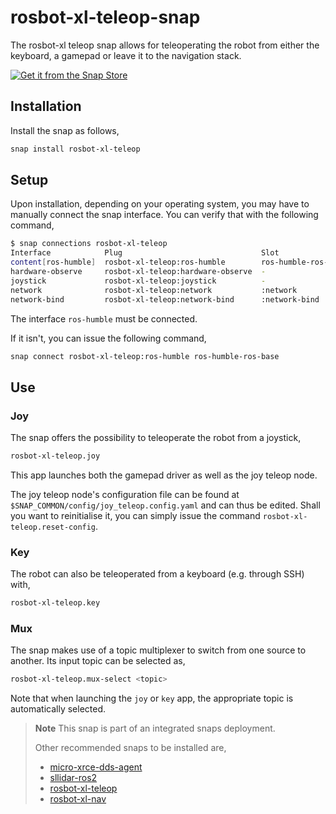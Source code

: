 # rosbot-xl-teleop-snap

The rosbot-xl teleop snap allows for teleoperating the robot from either the keyboard,
a gamepad or leave it to the navigation stack.

[![Get it from the Snap Store](https://snapcraft.io/static/images/badges/en/snap-store-black.svg)](https://snapcraft.io/rosbot-xl-teleop)

## Installation

Install the snap as follows,

```bash
snap install rosbot-xl-teleop
```

## Setup

Upon installation, depending on your operating system,
you may have to manually connect the snap interface.
You can verify that with the following command,

```bash
$ snap connections rosbot-xl-teleop
Interface            Plug                               Slot                            Notes
content[ros-humble]  rosbot-xl-teleop:ros-humble        ros-humble-ros-base:ros-humble  manual
hardware-observe     rosbot-xl-teleop:hardware-observe  -                               -
joystick             rosbot-xl-teleop:joystick          -                               -
network              rosbot-xl-teleop:network           :network                        -
network-bind         rosbot-xl-teleop:network-bind      :network-bind                   -

```

The interface `ros-humble` must be connected.

If it isn't, you can issue the following command,

```bash
snap connect rosbot-xl-teleop:ros-humble ros-humble-ros-base
```

## Use

### Joy

The snap offers the possibility to teleoperate the robot from a joystick,

```bash
rosbot-xl-teleop.joy
```

This app launches both the gamepad driver as well as the joy teleop node.

The joy teleop node's configuration file can be found at `$SNAP_COMMON/config/joy_teleop.config.yaml` and can thus be edited.
Shall you want to reinitialise it,
you can simply issue the command `rosbot-xl-teleop.reset-config`.

### Key

The robot can also be teleoperated from a keyboard (e.g. through SSH) with,

```bash
rosbot-xl-teleop.key
```

### Mux

The snap makes use of a topic multiplexer to switch from one source to another.
Its input topic can be selected as,

```bash
rosbot-xl-teleop.mux-select <topic>
```

Note that when launching the `joy` or `key` app,
the appropriate topic is automatically selected.

> **Note**
> This snap is part of an integrated snaps deployment.
> 
> Other recommended snaps to be installed are,
> 
> - [micro-xrce-dds-agent](LINK)
> - [sllidar-ros2](https://snapcraft.io/sllidar-ros2)
> - [rosbot-xl-teleop](https://snapcraft.io/rosbot-xl-teleop)
> - [rosbot-xl-nav](https://snapcraft.io/rosbot-xl-nav)
